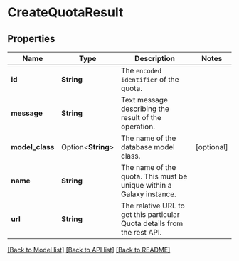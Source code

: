 # CreateQuotaResult

## Properties

Name | Type | Description | Notes
------------ | ------------- | ------------- | -------------
**id** | **String** | The `encoded identifier` of the quota. | 
**message** | **String** | Text message describing the result of the operation. | 
**model_class** | Option<**String**> | The name of the database model class. | [optional]
**name** | **String** | The name of the quota. This must be unique within a Galaxy instance. | 
**url** | **String** | The relative URL to get this particular Quota details from the rest API. | 

[[Back to Model list]](../README.md#documentation-for-models) [[Back to API list]](../README.md#documentation-for-api-endpoints) [[Back to README]](../README.md)


